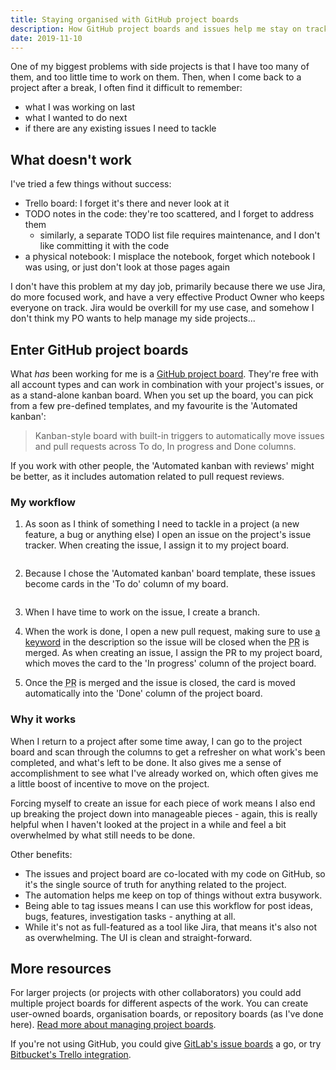 ```yaml
---
title: Staying organised with GitHub project boards
description: How GitHub project boards and issues help me stay on track.
date: 2019-11-10
---
```


One of my biggest problems with side projects is that I have too many of them, and too little time to work on them. Then, when I come back to a project after a break, I often find it difficult to remember:

- what I was working on last
- what I wanted to do next
- if there are any existing issues I need to tackle

## What doesn't work

I've tried a few things without success:

- Trello board: I forget it's there and never look at it
- TODO notes in the code: they're too scattered, and I forget to address them
  - similarly, a separate TODO list file requires maintenance, and I don't like committing it with the code
- a physical notebook: I misplace the notebook, forget which notebook I was using, or just don't look at those pages again

I don't have this problem at my day job, primarily because there we use Jira, do more focused work, and have a very effective Product Owner who keeps everyone on track. Jira would be overkill for my use case, and somehow I don't think my PO wants to help manage my side projects...

## Enter GitHub project boards

What _has_ been working for me is a [GitHub project board][gh-boards]. They're free with all account types and can work in combination with your project's issues, or as a stand-alone kanban board. When you set up the board, you can pick from a few pre-defined templates, and my favourite is the 'Automated kanban':

> Kanban-style board with built-in triggers to automatically move issues and pull requests across To do, In progress and Done columns.

If you work with other people, the 'Automated kanban with reviews' might be better, as it includes automation related to pull request reviews.

### My workflow

1. As soon as I think of something I need to tackle in a project (a new feature, a bug or anything else) I open an issue on the project's issue tracker. When creating the issue, I assign it to my project board.

   <img src="/images/posts/2019/add-new-issue.png" alt="">

2. Because I chose the 'Automated kanban' board template, these issues become cards in the 'To do' column of my board.

   <img src="/images/posts/2019/project-board-overview.png" alt="">

3. When I have time to work on the issue, I create a branch.
4. When the work is done, I open a new pull request, making sure to use [a keyword][issue-keywords] in the description so the issue will be closed when the <abbr title="Pull Request">PR</abbr> is merged. As when creating an issue, I assign the PR to my project board, which moves the card to the 'In progress' column of the project board.
5. Once the <abbr title="Pull Request">PR</abbr> is merged and the issue is closed, the card is moved automatically into the 'Done' column of the project board.

### Why it works

When I return to a project after some time away, I can go to the project board and scan through the columns to get a refresher on what work's been completed, and what's left to be done. It also gives me a sense of accomplishment to see what I've already worked on, which often gives me a little boost of incentive to move on the project.

Forcing myself to create an issue for each piece of work means I also end up breaking the project down into manageable pieces - again, this is really helpful when I haven't looked at the project in a while and feel a bit overwhelmed by what still needs to be done.

Other benefits:

- The issues and project board are co-located with my code on GitHub, so it's the single source of truth for anything related to the project.
- The automation helps me keep on top of things without extra busywork.
- Being able to tag issues means I can use this workflow for post ideas, bugs, features, investigation tasks - anything at all.
- While it's not as full-featured as a tool like Jira, that means it's also not as overwhelming. The UI is clean and straight-forward.

## More resources

For larger projects (or projects with other collaborators) you could add multiple project boards for different aspects of the work. You can create user-owned boards, organisation boards, or repository boards (as I've done here). [Read more about managing project boards][gh-board-managing].

If you're not using GitHub, you could give [GitLab's issue boards][gl-boards] a go, or try [Bitbucket's Trello integration][bb-trello].

[gh-boards]: https://help.github.com/en/github/managing-your-work-on-github/about-project-boards
[gh-board-managing]: https://help.github.com/en/github/managing-your-work-on-github/managing-project-boards
[bb-trello]: https://bitbucket.org/product/features/trello-boards
[gl-boards]: https://about.gitlab.com/product/issueboard/
[issue-keywords]: https://help.github.com/en/github/managing-your-work-on-github/closing-issues-using-keywords
